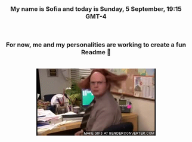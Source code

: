 


<div align="center">
<h3 >My name is Sofia and today is Sunday, 5 September, 19:15 GMT-4</h3><br>
<h3 >For now, me and my personalities are working to create a fun Readme 👋
</h3><br>
<img src='img/dwight.gif' alt='working...'/>
</div>
